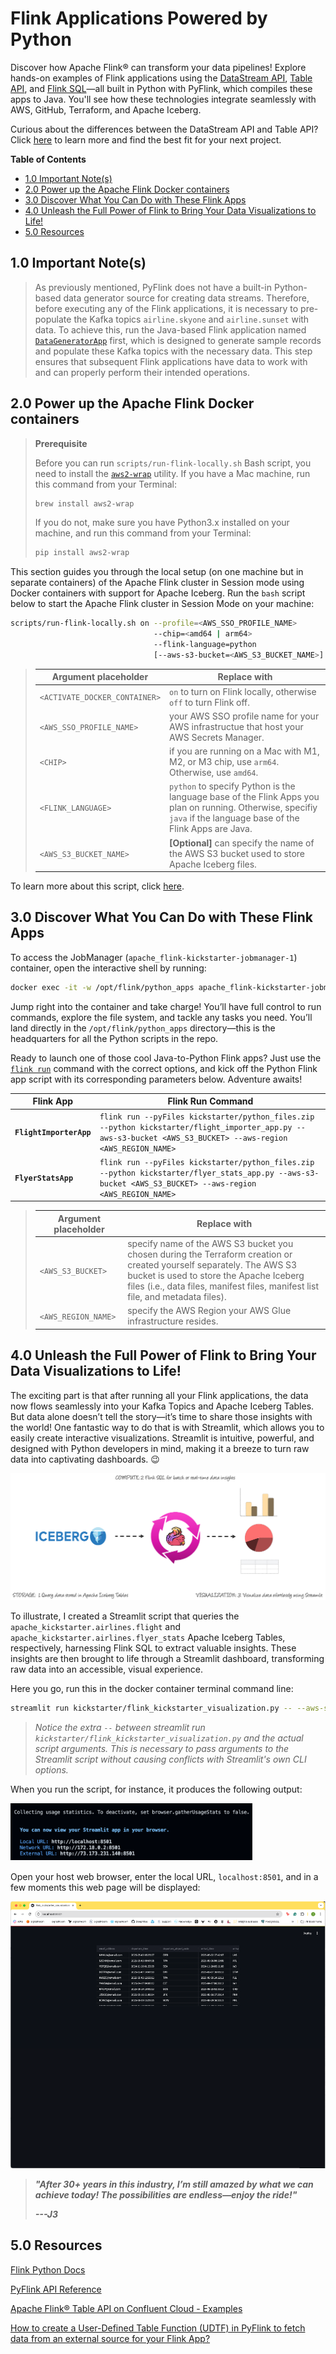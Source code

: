 # Flink Applications Powered by Python
Discover how Apache Flink® can transform your data pipelines! Explore hands-on examples of Flink applications using the [DataStream API](https://nightlies.apache.org/flink/flink-docs-release-1.19/docs/dev/python/datastream/intro_to_datastream_api/), [Table API](https://nightlies.apache.org/flink/flink-docs-release-1.19/docs/dev/python/table/intro_to_table_api/), and [Flink SQL](https://nightlies.apache.org/flink/flink-docs-release-1.19/docs/dev/table/sql/overview/#sql)—all built in Python with PyFlink, which compiles these apps to Java. You'll see how these technologies integrate seamlessly with AWS, GitHub, Terraform, and Apache Iceberg.

Curious about the differences between the DataStream API and Table API? Click [here](../.blog/datastream-vs-table-api.md) to learn more and find the best fit for your next project.

**Table of Contents**

<!-- toc -->
+ [1.0 Important Note(s)](#10-important-notes)
+ [2.0 Power up the Apache Flink Docker containers](#20-power-up-the-apache-flink-docker-containers)
+ [3.0 Discover What You Can Do with These Flink Apps](#30-discover-what-you-can-do-with-these-flink-apps)
+ [4.0 Unleash the Full Power of Flink to Bring Your Data Visualizations to Life!](#40-unleash-the-full-power-of-flink-to-bring-your-data-visualizations-to-life)
+ [5.0 Resources](#50-resources)
<!-- tocstop -->

## 1.0 Important Note(s)
> As previously mentioned, PyFlink does not have a built-in Python-based data generator source for creating data streams. Therefore, before executing any of the Flink applications, it is necessary to pre-populate the Kafka topics `airline.skyone` and `airline.sunset` with data. To achieve this, run the Java-based Flink application named [`DataGeneratorApp`](../java/README.md) first, which is designed to generate sample records and populate these Kafka topics with the necessary data. This step ensures that subsequent Flink applications have data to work with and can properly perform their intended operations.

## 2.0 Power up the Apache Flink Docker containers

> **Prerequisite**
> 
> Before you can run `scripts/run-flink-locally.sh` Bash script, you need to install the [`aws2-wrap`](https://pypi.org/project/aws2-wrap/#description) utility.  If you have a Mac machine, run this command from your Terminal:
> ````bash
> brew install aws2-wrap
> ````
>
> If you do not, make sure you have Python3.x installed on your machine, and run this command from your Terminal:
> ```bash
> pip install aws2-wrap
> ```

This section guides you through the local setup (on one machine but in separate containers) of the Apache Flink cluster in Session mode using Docker containers with support for Apache Iceberg.  Run the `bash` script below to start the Apache Flink cluster in Session Mode on your machine:

```bash
scripts/run-flink-locally.sh on --profile=<AWS_SSO_PROFILE_NAME>
                                --chip=<amd64 | arm64>
                                --flink-language=python
                                [--aws-s3-bucket=<AWS_S3_BUCKET_NAME>]
```
> Argument placeholder|Replace with
> -|-
> `<ACTIVATE_DOCKER_CONTAINER>`|`on` to turn on Flink locally, otherwise `off` to turn Flink off.
> `<AWS_SSO_PROFILE_NAME>`|your AWS SSO profile name for your AWS infrastructue that host your AWS Secrets Manager.
> `<CHIP>`|if you are running on a Mac with M1, M2, or M3 chip, use `arm64`.  Otherwise, use `amd64`.
> `<FLINK_LANGUAGE>`|`python` to specify Python is the language base of the Flink Apps you plan on running.  Otherwise, specifiy `java` if the language base of the Flink Apps are Java.
> `<AWS_S3_BUCKET_NAME>`|**[Optional]** can specify the name of the AWS S3 bucket used to store Apache Iceberg files.

To learn more about this script, click [here](../.blog/run-flink-locally-script-explanation.md).

## 3.0 Discover What You Can Do with These Flink Apps
To access the JobManager (`apache_flink-kickstarter-jobmanager-1`) container, open the interactive shell by running:
```bash
docker exec -it -w /opt/flink/python_apps apache_flink-kickstarter-jobmanager-1 /bin/bash
```

Jump right into the container and take charge! You’ll have full control to run commands, explore the file system, and tackle any tasks you need. You’ll land directly in the `/opt/flink/python_apps` directory—this is the headquarters for all the Python scripts in the repo.

Ready to launch one of those cool Java-to-Python Flink apps? Just use the [`flink run`](https://nightlies.apache.org/flink/flink-docs-master/docs/deployment/cli/) command with the correct options, and kick off the Python Flink app script with its corresponding parameters below. Adventure awaits!

Flink App|Flink Run Command
-|-
**`FlightImporterApp`**|`flink run --pyFiles kickstarter/python_files.zip --python kickstarter/flight_importer_app.py --aws-s3-bucket <AWS_S3_BUCKET> --aws-region <AWS_REGION_NAME>`
**`FlyerStatsApp`**|`flink run --pyFiles kickstarter/python_files.zip --python kickstarter/flyer_stats_app.py --aws-s3-bucket <AWS_S3_BUCKET> --aws-region <AWS_REGION_NAME>`

> Argument placeholder|Replace with
> -|-
> `<AWS_S3_BUCKET>`|specify name of the AWS S3 bucket you chosen during the Terraform creation or created yourself separately.  The AWS S3 bucket is used to store the Apache Iceberg files (i.e., data files, manifest files, manifest list file, and metadata files).
> `<AWS_REGION_NAME>`|specify the AWS Region your AWS Glue infrastructure resides.

## 4.0 Unleash the Full Power of Flink to Bring Your Data Visualizations to Life!
The exciting part is that after running all your Flink applications, the data now flows seamlessly into your Kafka Topics and Apache Iceberg Tables. But data alone doesn’t tell the story—it’s time to share those insights with the world! One fantastic way to do that is with Streamlit, which allows you to easily create interactive visualizations. Streamlit is intuitive, powerful, and designed with Python developers in mind, making it a breeze to turn raw data into captivating dashboards. 😉

![iceberg-flink-streamlit-drawing](../.blog/images/iceberg-flink-streamlit-drawing.png)

To illustrate, I created a Streamlit script that queries the `apache_kickstarter.airlines.flight` and `apache_kickstarter.airlines.flyer_stats` Apache Iceberg Tables, respectively, harnessing Flink SQL to extract valuable insights. These insights are then brought to life through a Streamlit dashboard, transforming raw data into an accessible, visual experience.

Here you go, run this in the docker container terminal command line:

```bash
streamlit run kickstarter/flink_kickstarter_visualization.py -- --aws-s3-bucket <AWS_S3_BUCKET> --aws-region <AWS_REGION_NAME>
```
> _Notice the extra `--` between streamlit run `kickstarter/flink_kickstarter_visualization.py` and the actual script arguments.  This is necessary to pass arguments to the Streamlit script without causing conflicts with Streamlit's own CLI options._

When you run the script, for instance, it produces the following output:

![streamlit-run-from-terminal-screenshot](../.blog/images/streamlit-run-from-terminal-screenshot.png)

Open your host web browser, enter the local URL, `localhost:8501`, and in a few moments this web page will be displayed:

![streamlit-screenshot](../.blog/images/streamlit-screenshot.png)

> _**"After 30+ years in this industry, I’m still amazed by what we can achieve today!  The possibilities are endless—enjoy the ride!"**_
> 
> _**---J3**_

## 5.0 Resources

[Flink Python Docs](https://nightlies.apache.org/flink/flink-docs-master/api/python/)

[PyFlink API Reference](https://nightlies.apache.org/flink/flink-docs-release-1.20/api/python/reference/index.html)

[Apache Flink® Table API on Confluent Cloud - Examples](https://github.com/confluentinc/flink-table-api-python-examples)

[How to create a User-Defined Table Function (UDTF) in PyFlink to fetch data from an external source for your Flink App?](../.blog/how-create-a-pyflink-udtf.md)